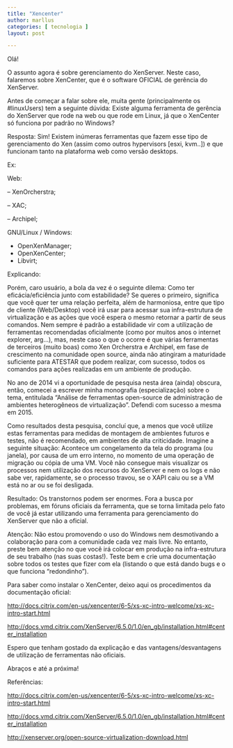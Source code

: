 ```yaml
---
title: "Xencenter"
author: marllus
categories: [ tecnologia ]
layout: post

---
```

<p class="p1">
  Olá!
</p>

<p class="p1">
  O assunto agora é sobre gerenciamento do XenServer. Neste caso, falaremos sobre XenCenter, que é o software OFICIAL de gerência do XenServer.
</p>

<p class="p1">
  Antes de começar a falar sobre ele, muita gente (principalmente os #linuxUsers) tem a seguinte dúvida: Existe alguma ferramenta de gerência do XenServer que rode na web ou que rode em Linux, já que o XenCenter só funciona por padrão no Windows?
</p>

<p class="p1">
  Resposta: Sim! Existem inúmeras ferramentas que fazem esse tipo de gerenciamento do Xen (assim como outros hypervisors [esxi, kvm..]) e que funcionam tanto na plataforma web como versão desktops.
</p>

<p class="p1">
  Ex:
</p>

<p class="p1">
  Web:
</p>

<p class="p1">
  &#8211; XenOrcherstra;
</p>

<p class="p1">
  &#8211; XAC;
</p>

<p class="p1">
  &#8211; Archipel;
</p>

<p class="p1">
  GNU/Linux / Windows:
</p>

  * OpenXenManager;
  * OpenXenCenter;
  * Libvirt;

<p class="p1">
  Explicando:
</p>

<p class="p1">
  Porém, caro usuário, a bola da vez é o seguinte dilema: Como ter eficácia/eficiência junto com estabilidade? Se queres o primeiro, significa que você quer ter uma relação perfeita, além de harmoniosa, entre que tipo de cliente (Web/Desktop) você irá usar para acessar sua infra-estrutura de virtualização e as ações que você espera o mesmo retornar a partir de seus comandos. Nem sempre é padrão a estabilidade vir com a utilização de ferramentas recomendadas oficialmente (como por muitos anos o internet explorer, arg…), mas, neste caso o que o ocorre é que várias ferramentas de terceiros (muito boas) como Xen Orcherstra e Archipel, em fase de crescimento na comunidade open source, ainda não atingiram a maturidade suficiente para ATESTAR que podem realizar, com sucesso, todos os comandos para ações realizadas em um ambiente de produção.
</p>

<p class="p1">
  No ano de 2014 vi a oportunidade de pesquisa nesta área (ainda) obscura, então, comecei a escrever minha monografia (especialização) sobre o tema, entitulada &#8220;Análise de ferramentas open-source de administração de ambientes heterogêneos de virtualização&#8221;. Defendi com sucesso a mesma em 2015.
</p>

<p class="p1">
  Como resultados desta pesquisa, concluí que, a menos que você utilize estas ferramentas para medidas de montagem de ambientes futuros e testes, não é recomendado, em ambientes de alta criticidade. Imagine a seguinte situação: Acontece um congelamento da tela do programa (ou janela), por causa de um erro interno, no momento de uma operação de migração ou cópia de uma VM. Você não consegue mais visualizar os processos nem utilização dos recursos do XenServer e nem os logs e não sabe ver, rapidamente, se o processo travou, se o XAPI caiu ou se a VM está no ar ou se foi desligada.
</p>

<p class="p1">
  Resultado: Os transtornos podem ser enormes. Fora a busca por problemas, em fóruns oficiais da ferramenta, que se torna limitada pelo fato de você já estar utilizando uma ferramenta para gerenciamento do XenServer que não a oficial.
</p>

<p class="p1">
  Atenção: Não estou promovendo o uso do Windows nem desmotivando a colaboração para com a comunidade cada vez mais livre. No entanto, preste bem atenção no que você irá colocar em produção na infra-estrutura de seu trabalho (nas suas costas!). Teste bem e crie uma documentação sobre todos os testes que fizer com ela (listando o que está dando bugs e o que funciona &#8220;redondinho&#8221;).
</p>

<p class="p1">
  Para saber como instalar o XenCenter, deixo aqui os procedimentos da documentação oficial:
</p>

<p class="p1">
  <a href="http://docs.citrix.com/en-us/xencenter/6-5/xs-xc-intro-welcome/xs-xc-intro-start.html" target="_blank">http://docs.citrix.com/en-us/xencenter/6-5/xs-xc-intro-welcome/xs-xc-intro-start.html</a>
</p>

<p class="p1">
  <a href="http://docs.vmd.citrix.com/XenServer/6.5.0/1.0/en_gb/installation.html#center_installation" target="_blank">http://docs.vmd.citrix.com/XenServer/6.5.0/1.0/en_gb/installation.html#center_installation</a>
</p>

<p class="p1">
  Espero que tenham gostado da explicação e das vantagens/desvantagens de utilização de ferramentas não oficiais.
</p>

<p class="p1">
  Abraços e até a próxima!
</p>

<p class="p1">
  Referências:
</p>

<p class="p1">
  <a href="http://docs.citrix.com/en-us/xencenter/6-5/xs-xc-intro-welcome/xs-xc-intro-start.html" target="_blank">http://docs.citrix.com/en-us/xencenter/6-5/xs-xc-intro-welcome/xs-xc-intro-start.html</a>
</p>

<p class="p1">
  <a href="http://docs.vmd.citrix.com/XenServer/6.5.0/1.0/en_gb/installation.html#center_installation" target="_blank">http://docs.vmd.citrix.com/XenServer/6.5.0/1.0/en_gb/installation.html#center_installation</a>
</p>

<p class="p1">
  <a href="http://xenserver.org/open-source-virtualization-download.html" target="_blank">http://xenserver.org/open-source-virtualization-download.html</a>
</p>
